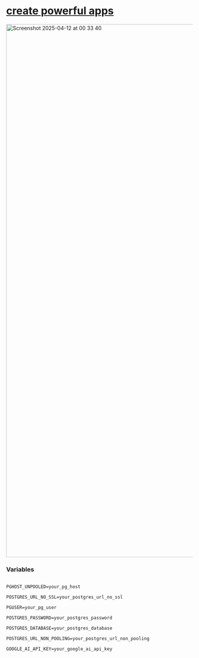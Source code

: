 # [create powerful apps](https://insta-appz.vercel.app/)
<img width="1440" alt="Screenshot 2025-04-12 at 00 33 40" src="https://github.com/user-attachments/assets/b0f77104-2e74-452e-aa25-d01d06f87bdc" />
<br />

### Variables<br>

<code>
PGHOST_UNPOOLED=your_pg_host<br>
POSTGRES_URL_NO_SSL=your_postgres_url_no_ssl<br>
PGUSER=your_pg_user<br>
POSTGRES_PASSWORD=your_postgres_password<br>
POSTGRES_DATABASE=your_postgres_database<br>
POSTGRES_URL_NON_POOLING=your_postgres_url_non_pooling<br>
GOOGLE_AI_API_KEY=your_google_ai_api_key<br>
</code>
